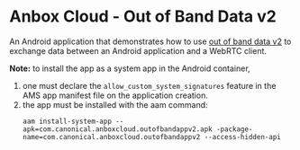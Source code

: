 # Anbox Cloud - Out of Band Data v2

An Android application that demonstrates how to use [out of band data v2](https://documentation.ubuntu.com/anbox-cloud/en/latest/howto/stream/exchange-oob-data/#oob-v2)
to exchange data between an Android application and a WebRTC client.

**Note:** to install the app as a system app in the Android container,
1. one must declare the `allow_custom_system_signatures` feature in the AMS app manifest file on the application creation.
2. the app must be installed with the aam command:
   ```
   aam install-system-app --apk=com.canonical.anboxcloud.outofbandappv2.apk -package-name=com.canonical.anboxcloud.outofbandappv2 --access-hidden-api
   ```
